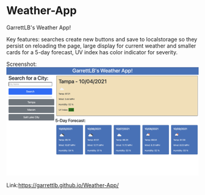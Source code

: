 # Weather-App

GarrettLB's Weather App!

Key features: searches create new buttons and save to localstorage so they persist on reloading the page, large display for current weather and smaller cards for a 5-day forecast, UV index has color indicator for severity.

Screenshot:
<img src="./assets/images/Screen Shot 2021-10-04 at 4.52.00 PM.png">

Link:https://garrettlb.github.io/Weather-App/
